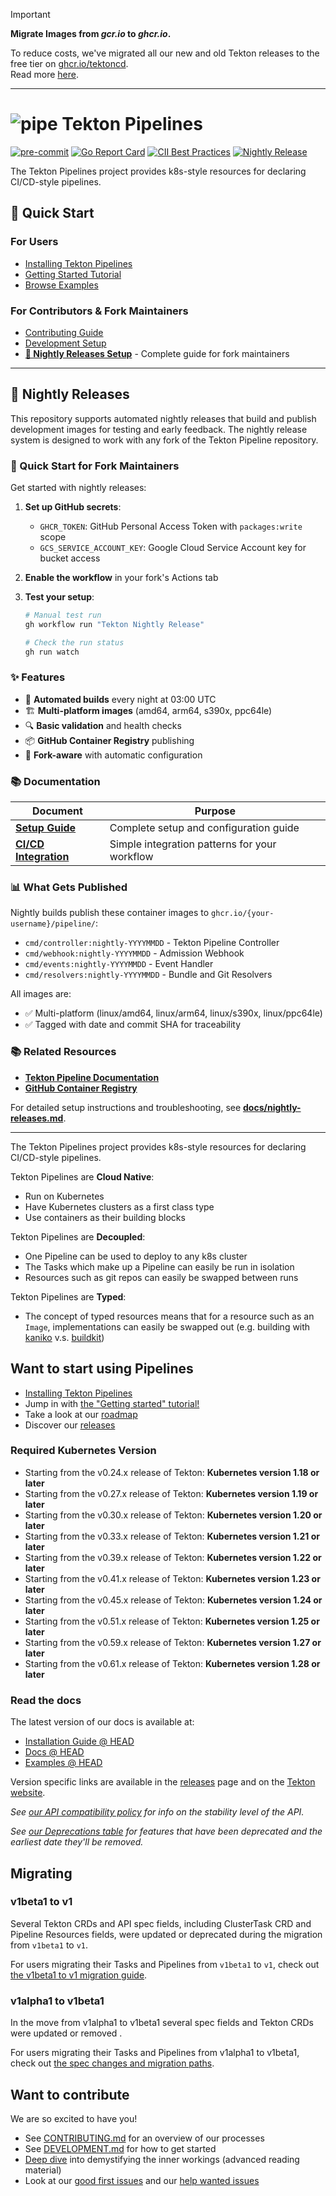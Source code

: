 > [!IMPORTANT]
> **Migrate Images from *gcr.io* to *ghcr.io*.**
>
> To reduce costs, we've migrated all our new and old Tekton releases to the free tier on [ghcr.io/tektoncd](https://github.com/orgs/tektoncd/packages?repo_name=pipeline). <br />
> Read more [here](https://tekton.dev/blog/2025/04/03/migration-to-github-container-registry/).

---

# ![pipe](./pipe.png) Tekton Pipelines

[![pre-commit](https://img.shields.io/badge/pre--commit-enabled-brightgreen?logo=pre-commit)](https://github.com/pre-commit/pre-commit)
[![Go Report Card](https://goreportcard.com/badge/tektoncd/pipeline)](https://goreportcard.com/report/tektoncd/pipeline)
[![CII Best Practices](https://bestpractices.coreinfrastructure.org/projects/4020/badge)](https://bestpractices.coreinfrastructure.org/projects/4020)
[![Nightly Release](https://img.shields.io/badge/Nightly-Release-blue?logo=github)](docs/nightly-releases.md)

The Tekton Pipelines project provides k8s-style resources for declaring
CI/CD-style pipelines.

## 🚀 Quick Start

### For Users
- [Installing Tekton Pipelines](docs/install.md)
- [Getting Started Tutorial](https://tekton.dev/docs/getting-started/tasks/)
- [Browse Examples](examples/)

### For Contributors & Fork Maintainers
- [Contributing Guide](CONTRIBUTING.md)
- [Development Setup](DEVELOPMENT.md)
- **[🌙 Nightly Releases Setup](docs/nightly-releases.md)** - Complete guide for fork maintainers

---

## 🌙 Nightly Releases

This repository supports automated nightly releases that build and publish development images for testing and early feedback. The nightly release system is designed to work with any fork of the Tekton Pipeline repository.

### 🚀 Quick Start for Fork Maintainers

Get started with nightly releases:

1. **Set up GitHub secrets**:
   - `GHCR_TOKEN`: GitHub Personal Access Token with `packages:write` scope
   - `GCS_SERVICE_ACCOUNT_KEY`: Google Cloud Service Account key for bucket access

2. **Enable the workflow** in your fork's Actions tab

3. **Test your setup**:
   ```bash
   # Manual test run
   gh workflow run "Tekton Nightly Release"
   
   # Check the run status
   gh run watch
   ```

### ✨ Features

- 🔄 **Automated builds** every night at 03:00 UTC
- 🏗️ **Multi-platform images** (amd64, arm64, s390x, ppc64le)
- 🔍 **Basic validation** and health checks
- 📦 **GitHub Container Registry** publishing
- 🔧 **Fork-aware** with automatic configuration

### 📚 Documentation

| Document | Purpose |
|----------|---------|
| **[Setup Guide](docs/nightly-releases.md)** | Complete setup and configuration guide |
| **[CI/CD Integration](docs/cicd-integration.md)** | Simple integration patterns for your workflow |

### 📊 What Gets Published

Nightly builds publish these container images to `ghcr.io/{your-username}/pipeline/`:

- `cmd/controller:nightly-YYYYMMDD` - Tekton Pipeline Controller
- `cmd/webhook:nightly-YYYYMMDD` - Admission Webhook  
- `cmd/events:nightly-YYYYMMDD` - Event Handler
- `cmd/resolvers:nightly-YYYYMMDD` - Bundle and Git Resolvers

All images are:
- ✅ Multi-platform (linux/amd64, linux/arm64, linux/s390x, linux/ppc64le)
- ✅ Tagged with date and commit SHA for traceability

### 📚 Related Resources

- **[Tekton Pipeline Documentation](https://tekton.dev/docs/pipelines/)**
- **[GitHub Container Registry](https://docs.github.com/en/packages/working-with-a-github-packages-registry/working-with-the-container-registry)**

For detailed setup instructions and troubleshooting, see **[docs/nightly-releases.md](docs/nightly-releases.md)**.

---

The Tekton Pipelines project provides k8s-style resources for declaring
CI/CD-style pipelines.

Tekton Pipelines are **Cloud Native**:

- Run on Kubernetes
- Have Kubernetes clusters as a first class type
- Use containers as their building blocks

Tekton Pipelines are **Decoupled**:

- One Pipeline can be used to deploy to any k8s cluster
- The Tasks which make up a Pipeline can easily be run in isolation
- Resources such as git repos can easily be swapped between runs

Tekton Pipelines are **Typed**:

- The concept of typed resources means that for a resource such as an `Image`,
  implementations can easily be swapped out (e.g. building with
  [kaniko](https://github.com/GoogleContainerTools/kaniko) v.s.
  [buildkit](https://github.com/moby/buildkit))

## Want to start using Pipelines

- [Installing Tekton Pipelines](docs/install.md)
- Jump in with [the "Getting started" tutorial!](https://tekton.dev/docs/getting-started/tasks/)
- Take a look at our [roadmap](roadmap.md)
- Discover our [releases](releases.md)

### Required Kubernetes Version

- Starting from the v0.24.x release of Tekton: **Kubernetes version 1.18 or later**
- Starting from the v0.27.x release of Tekton: **Kubernetes version 1.19 or later**
- Starting from the v0.30.x release of Tekton: **Kubernetes version 1.20 or later**
- Starting from the v0.33.x release of Tekton: **Kubernetes version 1.21 or later**
- Starting from the v0.39.x release of Tekton: **Kubernetes version 1.22 or later**
- Starting from the v0.41.x release of Tekton: **Kubernetes version 1.23 or later**
- Starting from the v0.45.x release of Tekton: **Kubernetes version 1.24 or later**
- Starting from the v0.51.x release of Tekton: **Kubernetes version 1.25 or later**
- Starting from the v0.59.x release of Tekton: **Kubernetes version 1.27 or later**
- Starting from the v0.61.x release of Tekton: **Kubernetes version 1.28 or later**

### Read the docs

The latest version of our docs is available at:

- [Installation Guide @ HEAD](DEVELOPMENT.md#install-pipeline)
- [Docs @ HEAD](/docs/README.md)
- [Examples @ HEAD](/examples)

Version specific links are available in the [releases](releases.md) page and on the
[Tekton website](https://tekton.dev/docs).

_See [our API compatibility policy](api_compatibility_policy.md) for info on the
stability level of the API._

_See [our Deprecations table](docs/deprecations.md) for features that have been
deprecated and the earliest date they'll be removed._

## Migrating

### v1beta1 to v1

Several Tekton CRDs and API spec fields, including ClusterTask CRD and Pipeline
Resources fields, were updated or deprecated during the migration from `v1beta1`
to `v1`.

For users migrating their Tasks and Pipelines from `v1beta1` to `v1`, check
out [the v1beta1 to v1 migration guide](./docs/migrating-v1beta1-to-v1.md).

### v1alpha1 to v1beta1

In the move from v1alpha1 to v1beta1 several spec fields and Tekton
CRDs were updated or removed .

For users migrating their Tasks and Pipelines from v1alpha1 to v1beta1, check
out [the spec changes and migration paths](./docs/migrating-v1alpha1-to-v1beta1.md).

## Want to contribute

We are so excited to have you!

- See [CONTRIBUTING.md](CONTRIBUTING.md) for an overview of our processes
- See [DEVELOPMENT.md](DEVELOPMENT.md) for how to get started
- [Deep dive](./docs/developers/README.md) into demystifying the inner workings
  (advanced reading material)
- Look at our
  [good first issues](https://github.com/tektoncd/pipeline/issues?q=is%3Aissue+is%3Aopen+label%3A%22good+first+issue%22)
  and our
  [help wanted issues](https://github.com/tektoncd/pipeline/issues?q=is%3Aissue+is%3Aopen+label%3A%22help+wanted%22)
